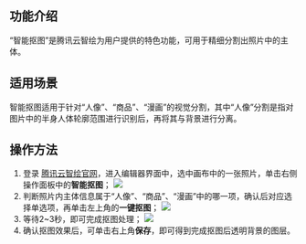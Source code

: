 ## 功能介绍
“智能抠图”是腾讯云智绘为用户提供的特色功能，可用于精细分割出照片中的主体。

## 适用场景
智能抠图适用于针对“人像”、“商品”、“漫画”的视觉分割，其中“人像”分割是指对图片中的半身人体轮廓范围进行识别后，再将其与背景进行分离。

## 操作方法
1. 登录 [腾讯云智绘官网](https://taishan.qq.com/)，进入编辑器界面中，选中画布中的一张照片，单击右侧操作面板中的**智能抠图**；
![](https://main.qcloudimg.com/raw/6a9cd2b46b5ed08bec4feab9b6d51468.png)
2. 判断照片内主体信息属于“人像”、“商品”、“漫画”中的哪一项，确认后对应选择单选项，再单击左上角的**一键抠图**；
![](https://main.qcloudimg.com/raw/3359bc18e134c81291cfcd7a1ffd3d10.png)
3. 等待2~3秒，即可完成抠图处理；
![](https://main.qcloudimg.com/raw/dbd67e1ee7bfc06342578ed281809441.png)
4. 确认抠图效果后，可单击右上角**保存**，即可得到完成抠图后透明背景的图层。
